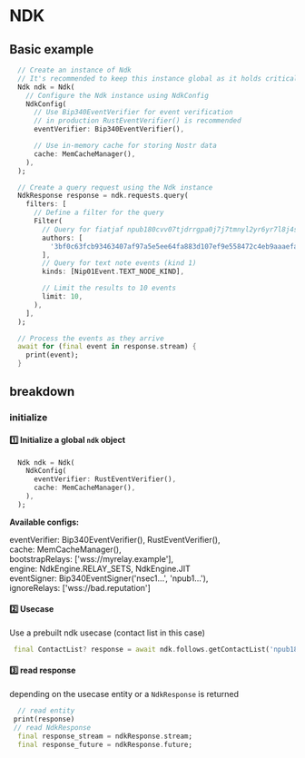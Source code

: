 # NDK

## Basic example

```dart
  // Create an instance of Ndk
  // It's recommended to keep this instance global as it holds critical application state
  Ndk ndk = Ndk(
    // Configure the Ndk instance using NdkConfig
    NdkConfig(
      // Use Bip340EventVerifier for event verification
      // in production RustEventVerifier() is recommended
      eventVerifier: Bip340EventVerifier(),

      // Use in-memory cache for storing Nostr data
      cache: MemCacheManager(),
    ),
  );

  // Create a query request using the Ndk instance
  NdkResponse response = ndk.requests.query(
    filters: [
      // Define a filter for the query
      Filter(
        // Query for fiatjaf npub180cvv07tjdrrgpa0j7j7tmnyl2yr6yr7l8j4s3evf6u64th6gkwsyjh6w6
        authors: [
          '3bf0c63fcb93463407af97a5e5ee64fa883d107ef9e558472c4eb9aaaefa459d'
        ],
        // Query for text note events (kind 1)
        kinds: [Nip01Event.TEXT_NODE_KIND],

        // Limit the results to 10 events
        limit: 10,
      ),
    ],
  );

  // Process the events as they arrive
  await for (final event in response.stream) {
    print(event);
  }
```

## breakdown

### initialize

#### 1️⃣ Initialize a global `ndk` object

```dart
  Ndk ndk = Ndk(
    NdkConfig(
      eventVerifier: RustEventVerifier(),
      cache: MemCacheManager(),
    ),
  );
```

**Available configs:**

eventVerifier: Bip340EventVerifier(), RustEventVerifier(), \
cache: MemCacheManager(), \
bootstrapRelays: ['wss://myrelay.example'], \
engine: NdkEngine.RELAY_SETS, NdkEngine.JIT \
eventSigner: Bip340EventSigner('nsec1...', 'npub1...'), \
ignoreRelays: ['wss://bad.reputation']

#### 2️⃣ Usecase

Use a prebuilt ndk usecase (contact list in this case)

```dart
 final ContactList? response = await ndk.follows.getContactList('npub180cvv07tjdrrgpa0j7j7tmnyl2yr6yr7l8j4s3evf6u64th6gkwsyjh6w6');
```

#### 3️⃣ read response

depending on the usecase entity or a `NdkResponse` is returned

```dart
  // read entity
 print(response)
 // read NdkResponse
  final response_stream = ndkResponse.stream;
  final response_future = ndkResponse.future;
```
